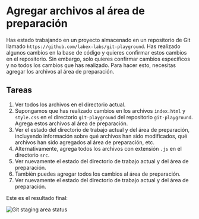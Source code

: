 # Agregar archivos al área de preparación

Has estado trabajando en un proyecto almacenado en un repositorio de Git llamado `https://github.com/labex-labs/git-playground`. Has realizado algunos cambios en la base de código y quieres confirmar estos cambios en el repositorio. Sin embargo, solo quieres confirmar cambios específicos y no todos los cambios que has realizado. Para hacer esto, necesitas agregar los archivos al área de preparación.

## Tareas

1. Ver todos los archivos en el directorio actual.
2. Supongamos que has realizado cambios en los archivos `index.html` y `style.css` en el directorio `git-playground` del repositorio `git-playground`. Agrega estos archivos al área de preparación.
3. Ver el estado del directorio de trabajo actual y del área de preparación, incluyendo información sobre qué archivos han sido modificados, qué archivos han sido agregados al área de preparación, etc.
4. Alternativamente, agrega todos los archivos con extensión `.js` en el directorio `src`.
5. Ver nuevamente el estado del directorio de trabajo actual y del área de preparación.
6. También puedes agregar todos los cambios al área de preparación.
7. Ver nuevamente el estado del directorio de trabajo actual y del área de preparación.

Este es el resultado final:

![Git staging area status](../assets/challenge-stage-files-step1-1.png)
